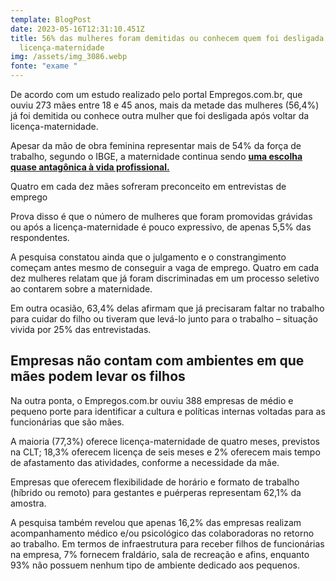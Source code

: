 ```yaml
---
template: BlogPost
date: 2023-05-16T12:31:10.451Z
title: 56% das mulheres foram demitidas ou conhecem quem foi desligada após
  licença-maternidade
img: /assets/img_3086.webp
fonte: "exame "
---
```

De acordo com um estudo realizado pelo portal Empregos.com.br, que ouviu 273 mães entre 18 e 45 anos, mais da metade das mulheres (56,4%) já foi demitida ou conhece outra mulher que foi desligada após voltar da licença-maternidade.

Apesar da mão de obra feminina representar mais de 54% da força de trabalho, segundo o IBGE, a maternidade continua sendo **[uma escolha quase antagônica à vida profissional.](https://exame.com/carreira/dia-das-maes-voce-tem-medo-de-ser-mae-e-prejudicar-sua-carreira/)**

Quatro em cada dez mães sofreram preconceito em entrevistas de emprego

Prova disso é que o número de mulheres que foram promovidas grávidas ou após a licença-maternidade é pouco expressivo, de apenas 5,5% das respondentes.

A pesquisa constatou ainda que o julgamento e o constrangimento começam antes mesmo de conseguir a vaga de emprego. Quatro em cada dez mulheres relatam que já foram discriminadas em um processo seletivo ao contarem sobre a maternidade.

Em outra ocasião, 63,4% delas afirmam que já precisaram faltar no trabalho para cuidar do filho ou tiveram que levá-lo junto para o trabalho – situação vivida por 25% das entrevistadas.

## Empresas não contam com ambientes em que mães podem levar os filhos

Na outra ponta, o Empregos.com.br ouviu 388 empresas de médio e pequeno porte para identificar a cultura e políticas internas voltadas para as funcionárias que são mães.

A maioria (77,3%) oferece licença-maternidade de quatro meses, previstos na CLT; 18,3% oferecem licença de seis meses e 2% oferecem mais tempo de afastamento das atividades, conforme a necessidade da mãe.

Empresas que oferecem flexibilidade de horário e formato de trabalho (híbrido ou remoto) para gestantes e puérperas representam 62,1% da amostra.

A pesquisa também revelou que apenas 16,2% das empresas realizam acompanhamento médico e/ou psicológico das colaboradoras no retorno ao trabalho. Em termos de infraestrutura para receber filhos de funcionárias na empresa, 7% fornecem fraldário, sala de recreação e afins, enquanto 93% não possuem nenhum tipo de ambiente dedicado aos pequenos.